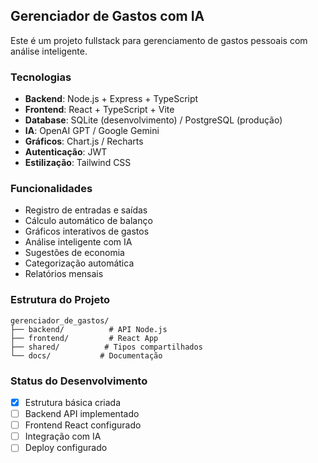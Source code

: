 <!-- Use this file to provide workspace-specific custom instructions to Copilot. For more details, visit https://code.visualstudio.com/docs/copilot/copilot-customization#_use-a-githubcopilotinstructionsmd-file -->

## Gerenciador de Gastos com IA

Este é um projeto fullstack para gerenciamento de gastos pessoais com análise inteligente.

### Tecnologias
- **Backend**: Node.js + Express + TypeScript
- **Frontend**: React + TypeScript + Vite
- **Database**: SQLite (desenvolvimento) / PostgreSQL (produção)
- **IA**: OpenAI GPT / Google Gemini
- **Gráficos**: Chart.js / Recharts
- **Autenticação**: JWT
- **Estilização**: Tailwind CSS

### Funcionalidades
- Registro de entradas e saídas
- Cálculo automático de balanço
- Gráficos interativos de gastos
- Análise inteligente com IA
- Sugestões de economia
- Categorização automática
- Relatórios mensais

### Estrutura do Projeto
```
gerenciador_de_gastos/
├── backend/          # API Node.js
├── frontend/         # React App
├── shared/          # Tipos compartilhados
└── docs/           # Documentação
```

### Status do Desenvolvimento
- [x] Estrutura básica criada
- [ ] Backend API implementado
- [ ] Frontend React configurado
- [ ] Integração com IA
- [ ] Deploy configurado